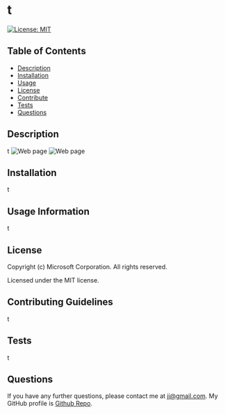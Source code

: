 # t
  [![License: MIT](https://img.shields.io/badge/License-MIT-yellow.svg)](https://opensource.org/licenses/MIT)
  ## Table of Contents
  * [Description](#Description)
  * [Installation](#Installation)
  * [Usage](#Usage)
  * [License](#License)
  * [Contribute](#Contribute)
  * [Tests](#Tests)
  * [Questions](#Questions)
  ## Description
  t
  ![Web page](assets/img/portfolio-index.png)
  ![Web page](assets/img/portfolio-portfolio.png)
  ## Installation
  t
  ## Usage Information
  t
  ## License
  Copyright (c) Microsoft Corporation. All rights reserved.
  
  Licensed under the MIT license.
  ## Contributing Guidelines
  t
  ## Tests
  t
  ## Questions
  If you have any further questions, please contact me at jj@gmail.com.
  My GitHub profile is [Github Repo](https://github.com/t).
